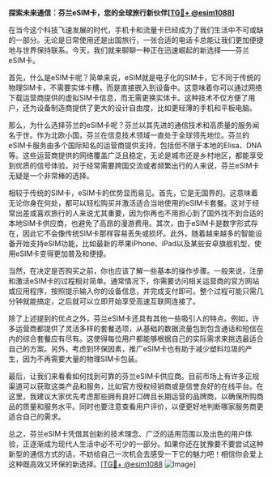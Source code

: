**探索未来通信：芬兰eSIM卡，您的全球旅行新伙伴[[TG💪+ @esim1088](https://t.me/s/esim1088)]**

在当今这个科技飞速发展的时代，手机卡和流量卡已经成为了我们生活中不可或缺的一部分。无论是日常使用还是出国旅行，一张合适的电话卡总能让我们更加便捷地与世界保持联系。今天，我们就来聊聊一种正在迅速崛起的新选择——芬兰eSIM卡。

首先，什么是eSIM卡呢？简单来说，eSIM就是电子化的SIM卡，它不同于传统的物理SIM卡，不需要实体卡槽，而是直接嵌入到设备中。这意味着你可以通过网络下载运营商提供的虚拟SIM卡信息，而无需更换实体卡。这种技术不仅方便了用户，还为设备制造商提供了更大的设计自由度，比如更轻薄的手机和平板电脑。

那么，为什么选择芬兰的eSIM卡呢？芬兰以其先进的通信技术和高质量的服务闻名于世。作为北欧小国，芬兰在信息技术领域一直处于全球领先地位。芬兰的eSIM卡服务由多个国际知名的运营商提供支持，包括但不限于本地的Elisa、DNA等。这些运营商提供的网络覆盖广泛且稳定，无论是城市还是乡村地区，都能享受到优质的信号体验。对于经常需要跨国交流或者频繁出行的人来说，芬兰eSIM卡无疑是一个非常棒的选择。

相较于传统的SIM卡，eSIM卡的优势显而易见。首先，它是无国界的。这意味着无论你身在何处，都可以轻松购买并激活适合当地使用的eSIM卡套餐。这对于经常出差或喜欢旅行的人来说尤其重要，因为你再也不用担心到了国外找不到合适的本地SIM卡供应商，也避免了高昂的漫游费用。其次，由于eSIM卡是数字形式存在，因此它不会像传统SIM卡那样容易丢失或损坏。此外，随着越来越多的智能设备开始支持eSIM功能，比如最新的苹果iPhone、iPad以及某些安卓旗舰机型，使用eSIM卡变得更加普及和便捷。

当然，在决定是否购买之前，你也应该了解一些基本的操作步骤。一般来说，注册和激活eSIM卡的过程相对简单。通常情况下，你需要访问相关运营商的官方网站或应用程序，按照提示输入你的设备信息，并完成支付即可。整个过程可能只需几分钟就能搞定，之后就可以立即开始享受高速互联网连接了。

除了上述提到的优点之外，芬兰eSIM卡还具有其他一些吸引人的特点。例如，许多运营商都提供了灵活多样的套餐选项，从基础的数据流量包到包含通话和短信在内的综合套餐应有尽有。这使得每位用户都能够根据自己的实际需求来挑选最适合自己的方案。另外，考虑到环保因素，推广eSIM卡也有助于减少塑料垃圾的产生，因为不再需要大量的物理SIM卡包装。

最后，让我们来看看如何找到可靠的芬兰eSIM卡供应商。目前市场上有许多正规渠道可以获取这类产品和服务，比如官方授权经销商或是信誉良好的在线平台。在这里，我建议大家优先考虑那些拥有良好口碑且长期运营的品牌商，以确保所购商品的质量和服务水平。同时也要注意查看用户评价，以便更好地判断哪家服务商更适合自己的需求。

总之，芬兰eSIM卡凭借其创新的技术理念、广泛的适用范围以及出色的用户体验，正逐渐成为现代人生活中必不可少的一部分。如果你还在犹豫要不要尝试这种新型的通信方式的话，不妨给自己一次机会去感受一下它的魅力吧！相信你会爱上这种既高效又环保的新选择。[[TG💪+ @esim1088](https://t.me/s/esim1088) ![Image](https://i.postimg.cc/4NQfJmqS/Snipaste-2025-05-13-00-14-12.png)]